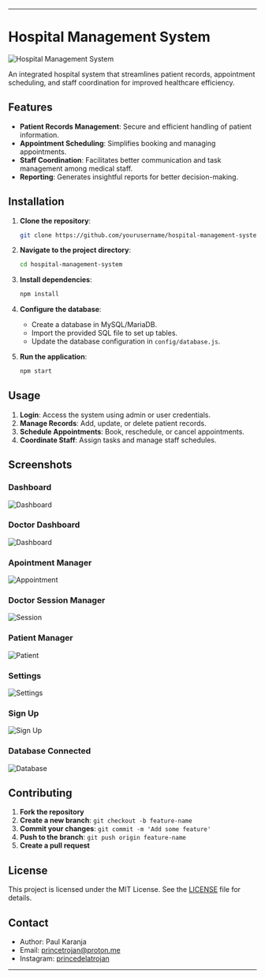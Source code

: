 
---

# Hospital Management System

![Hospital Management System](11.png)

An integrated hospital system that streamlines patient records, appointment scheduling, and staff coordination for improved healthcare efficiency.

## Features

- **Patient Records Management**: Secure and efficient handling of patient information.
- **Appointment Scheduling**: Simplifies booking and managing appointments.
- **Staff Coordination**: Facilitates better communication and task management among medical staff.
- **Reporting**: Generates insightful reports for better decision-making.

## Installation

1. **Clone the repository**:
   ```bash
   git clone https://github.com/yourusername/hospital-management-system.git
   ```
2. **Navigate to the project directory**:
   ```bash
   cd hospital-management-system
   ```
3. **Install dependencies**:
   ```bash
   npm install
   ```
4. **Configure the database**:
   - Create a database in MySQL/MariaDB.
   - Import the provided SQL file to set up tables.
   - Update the database configuration in `config/database.js`.

5. **Run the application**:
   ```bash
   npm start
   ```

## Usage

1. **Login**: Access the system using admin or user credentials.
2. **Manage Records**: Add, update, or delete patient records.
3. **Schedule Appointments**: Book, reschedule, or cancel appointments.
4. **Coordinate Staff**: Assign tasks and manage staff schedules.

## Screenshots

### Dashboard
![Dashboard](11.png)

### Doctor Dashboard
![Dashboard](12.png)

### Apointment Manager
![Appointment](13.png)

### Doctor Session Manager
![Session](14.png)

### Patient Manager
![Patient](15.png)

### Settings
![Settings](16.png)

### Sign Up
![Sign Up](17.png)

### Database Connected
![Database](18.png)

## Contributing

1. **Fork the repository**
2. **Create a new branch**: `git checkout -b feature-name`
3. **Commit your changes**: `git commit -m 'Add some feature'`
4. **Push to the branch**: `git push origin feature-name`
5. **Create a pull request**

## License

This project is licensed under the MIT License. See the [LICENSE](LICENSE) file for details.

## Contact

- Author: Paul Karanja
- Email: princetrojan@proton.me
- Instagram: [princedelatrojan](https://instagram.com/princedelatrojan)

---

